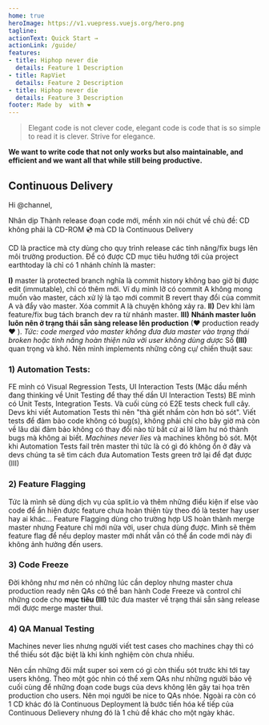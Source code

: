 ```yaml
---
home: true
heroImage: https://v1.vuepress.vuejs.org/hero.png
tagline: 
actionText: Quick Start →
actionLink: /guide/
features:
- title: Hiphop never die
  details: Feature 1 Description
- title: RapViet
  details: Feature 2 Description
- title: Hiphop never die
  details: Feature 3 Description
footer: Made by  with ❤️
---
```


> Elegant code is not clever code, elegant code is code that is so simple to read it is clever. Strive for elegance.

**We want to write code that not only works but also maintainable, and efficient and we want all that while still being productive.**


## Continuous Delivery

Hi @channel,

Nhân dịp Thành release đoạn code mới, mềnh xin nói chút về chủ đề: CD không phải là CD-ROM :cd: mà CD là Continuous Delivery

CD là practice mà cty dùng cho quy trình release các tính năng/fix bugs lên môi trường production.
Để có được CD mục tiêu hướng tới của project earthtoday là chỉ có 1 nhánh chính là master:

**I)** master là protected branch nghĩa là commit history không bao giờ bị được edit (immutable), chỉ có thêm mới.
Ví dụ mình lỡ có commit A không mong muốn vào master, cách xử lý là tạo mới commit B revert thay đổi của commit A và đẩy vào master. Xóa commit A là chuyện không xảy ra.
**II)** Dev khi làm feature/fix bug tách branch dev ra từ nhánh master.
**III)** **Nhánh master luôn luôn nên ở trạng thái sẵn sàng release lên production**  (❤ production ready ❤ ).
_Tức: code merged vào master không đưa đưa master vào trạng thái broken hoặc tính năng hoàn thiện nửa vời user không dùng dược_
Số **(III)** quan trọng và khó. Nên mình implements những công cụ/ chiến thuật sau:

### 1) Automation Tests:
FE mình có Visual Regression Tests, UI Interaction Tests (Mặc dầu mềnh đang thinking về Unit Testing để thay thế dần UI Interaction Tests)
BE mình có Unit Tests, Integration Tests.
Và cuối cùng có E2E tests check full cây.
Devs khi viết Automation Tests thì nên "thà giết nhầm còn hơn bỏ sót". Viết tests để đảm bảo code không có bug(s), không phải chỉ cho bây giờ mà còn về lâu dài đảm bảo không có thay đổi nào từ bất cứ ai lỡ làm hư nó thành bugs mà không ai biết.
_Machines never lies_ và machines không bỏ sót. Một khi Automation Tests fail trên master thì tức là có gì đó không ổn ở đây và devs chúng ta sẽ tìm cách đưa Automation Tests green trở lại để đạt được (III)

### 2) Feature Flagging

Tức là mình sẽ dùng dịch vụ của split.io và thêm những điểu kiện if else vào code để ẩn hiện được feature chưa hoàn thiện tùy theo đó là tester hay user hay ai khác...
Feature Flagging dùng cho trường hợp US hoàn thành merge master nhưng Feature chỉ mới nửa vời, user chưa dùng được.
Mình sẽ thêm feature flag để nếu deploy master mới nhất vẫn có thể ẩn code mới này đi không ảnh hưởng đến users.

### 3) Code Freeze
Đời không như mơ nên có những lúc cần deploy nhưng master chưa production ready nên QAs có thể ban hành Code Freeze và control chỉ những code cho **mục tiêu (III)** tức đưa master về trạng thái sẵn sàng release mới được merge master thui.

### 4) QA Manual Testing
Machines never lies nhưng người viết test cases cho machines chạy thì có thể thiếu sót đặc biệt là khi kinh nghiệm còn chưa nhiều.

Nên cần những đôi mắt super soi xem có gì còn thiếu sót trước khi tới tay users không.
Theo một góc nhìn có thể xem QAs như những người bảo vệ cuối cùng để những đoạn code bugs của devs không lên gây tai họa trên production cho users. Nên mọi người be nice to QAs nhóe.
Ngoài ra còn có 1 CD khác đó là Continuous Deployment là bước tiến hóa kế tiếp của Continuous Delievery nhưng đó là 1 chủ đề khác cho một ngày khác.